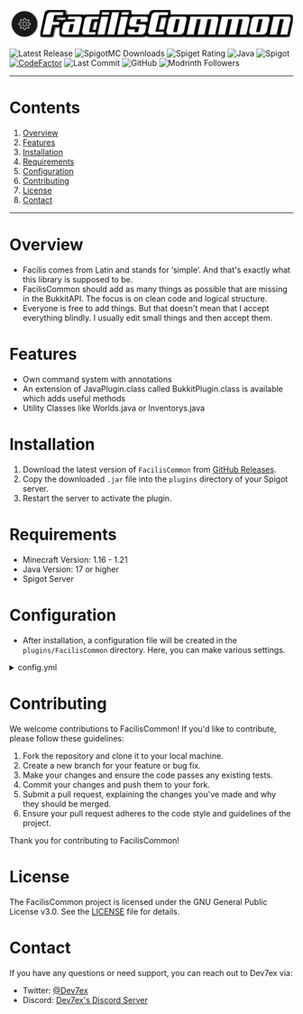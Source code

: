 ![Icon-Bild](resources/images/title-github.png)

![Latest Release](https://img.shields.io/github/v/release/Dev7ex/FacilisCommon)
![SpigotMC Downloads](https://img.shields.io/spiget/downloads/107198?label=Downloads)
![Spiget Rating](https://img.shields.io/spiget/rating/107198?label=Rating&style=flat-square)
![Java](https://img.shields.io/badge/Java-17+-orange)
![Spigot](https://img.shields.io/badge/Spigot-1.16--1.20-red)
[![CodeFactor](https://www.codefactor.io/repository/github/dev7ex/faciliscommon/badge)](https://www.codefactor.io/repository/github/dev7ex/faciliscommon)
![Last Commit](https://img.shields.io/github/last-commit/Dev7ex/FacilisCommon)
![GitHub](https://img.shields.io/github/license/dev7ex/faciliscommon)
![Modrinth Followers](https://img.shields.io/modrinth/followers/faciliscommon)

---

# Contents

1. [Overview](#overview)
2. [Features](#features)
3. [Installation](#installation)
4. [Requirements](#requirements)
5. [Configuration](#configuration)
6. [Contributing](#contributing)
7. [License](#license)
8. [Contact](#contact)

---

# Overview

- Facilis comes from Latin and stands for ‘simple’. And that's exactly what this library is supposed to be.
- FacilisCommon should add as many things as possible that are missing in the BukkitAPI. The focus is on clean code and
  logical structure.
- Everyone is free to add things. But that doesn't mean that I accept everything blindly. I usually edit small things
  and then accept them.

# Features

- Own command system with annotations
- An extension of JavaPlugin.class called BukkitPlugin.class is available which adds useful methods
- Utility Classes like Worlds.java or Inventorys.java

# Installation

1. Download the latest version of `FacilisCommon`
   from [GitHub Releases](https://github.com/Dev7ex/FacilisCommon/releases).
2. Copy the downloaded `.jar` file into the `plugins` directory of your Spigot server.
3. Restart the server to activate the plugin.

# Requirements

- Minecraft Version: 1.16 - 1.21
- Java Version: 17 or higher
- Spigot Server

# Configuration

- After installation, a configuration file will be created in the `plugins/FacilisCommon` directory. Here, you can make
  various settings.

<details>
<summary>config.yml</summary>

```yaml
#  ______         _ _ _      _____
# |  ____|       (_) (_)    / ____|
# | |__ __ _  ___ _| |_ ___| |     ___  _ __ ___  _ __ ___   ___  _ __
# |  __/ _` |/ __| | | / __| |    / _ \| '_ ` _ \| '_ ` _ \ / _ \| '_ \
# | | | (_| | (__| | | \__ \ |___| (_) | | | | | | | | | | | (_) | | | |
# |_|  \__,_|\___|_|_|_|___/\_____\___/|_| |_| |_|_| |_| |_|\___/|_| |_|
#
# Copyright (c) 2023 by Dev7ex
# Version: ${project.version}
# Software: Your Software
config-version: ${project.version}
# General
prefix: '§8[§cFacilisCommon§8]§r'
no-permission: '§cIm sorry, but you do not have permission to perform this command. Please contact the server administrators if you believe that is in error.'
```

</details>

# Contributing

We welcome contributions to FacilisCommon! If you'd like to contribute, please follow these guidelines:

1. Fork the repository and clone it to your local machine.
2. Create a new branch for your feature or bug fix.
3. Make your changes and ensure the code passes any existing tests.
4. Commit your changes and push them to your fork.
5. Submit a pull request, explaining the changes you've made and why they should be merged.
6. Ensure your pull request adheres to the code style and guidelines of the project.

Thank you for contributing to FacilisCommon!

# License

The FacilisCommon project is licensed under the GNU General Public License v3.0. See the [LICENSE](LICENSE) file for
details.

# Contact

If you have any questions or need support, you can reach out to Dev7ex via:

- Twitter: [@Dev7ex](https://twitter.com/Dev7ex)
- Discord: [Dev7ex's Discord Server](https://discord.gg/ta33bbA8eF)
